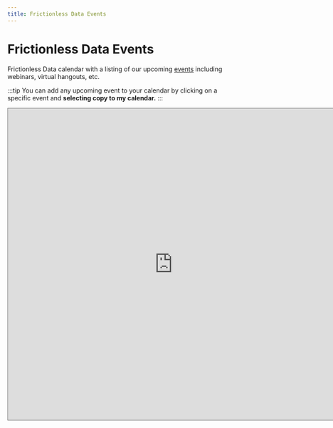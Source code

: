 ```yaml
---
title: Frictionless Data Events
---
```


# Frictionless Data Events

Frictionless Data calendar with a listing of our upcoming [events](/tag/events/) including webinars, virtual hangouts, etc.

:::tip 
  You can add any upcoming event to your calendar by clicking on a specific event and **selecting copy to my calendar.**
:::

<iframe src="https://calendar.google.com/calendar/b/1/embed?height=700&amp;wkst=2&amp;bgcolor=%23e47047&amp;ctz=Europe%2FLondon&amp;src=ZGF0b3BpYW4uY29tXzducm9xOTBzY2s0NnRvcXNjNGo2anFsZHEwQGdyb3VwLmNhbGVuZGFyLmdvb2dsZS5jb20&amp;color=%23AD1457&amp;showTitle=0&amp;showNav=1&amp;showDate=1&amp;showPrint=0&amp;showTabs=1&amp;showCalendars=1&amp;mode=MONTH" style="border:solid 1px #777" width="740" height="700" frameborder="0" scrolling="no"></iframe>